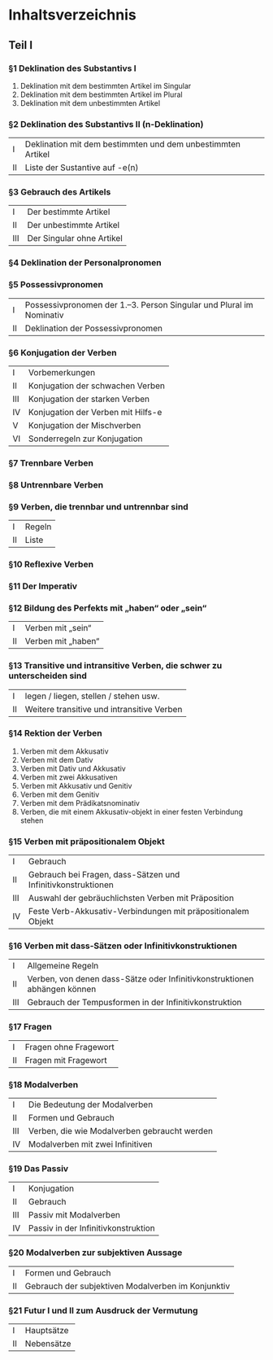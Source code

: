 # Inhaltsverzeichnis
## Teil I
### §1 Deklination des Substantivs I

1. Deklination mit dem bestimmten Artikel im Singular
2. Deklination mit dem bestimmten Artikel im Plural
3. Deklination mit dem unbestimmten Artikel
### §2 Deklination des Substantivs II (n-Deklination)
|||
|-|-|
I|Deklination mit dem bestimmten und dem unbestimmten Artikel|
II|Liste der Sustantive auf -e(n)|
### §3 Gebrauch des Artikels
|||
|-|-|
|I|Der bestimmte Artikel|
|II|Der unbestimmte Artikel|
|III|Der Singular ohne Artikel|
### §4 Deklination der Personalpronomen
### §5 Possessivpronomen
|||
|-|-|
|I|Possessivpronomen der 1.–3. Person Singular und Plural im Nominativ|
|II|Deklination der Possessivpronomen|
### §6 Konjugation der Verben
|||
|-|-|
|I|Vorbemerkungen|
|II|Konjugation der schwachen Verben|
|III|Konjugation der starken Verben|
|IV|Konjugation der Verben mit Hilfs-e|
|V|Konjugation der Mischverben|
|VI|Sonderregeln zur Konjugation|
### §7 Trennbare Verben
### §8 Untrennbare Verben
### §9 Verben, die trennbar und untrennbar sind
|||
|-|-|
|I|Regeln|
|II|Liste|
### §10 Reflexive Verben
### §11 Der Imperativ
### §12 Bildung des Perfekts mit „haben“ oder „sein“
|||
|-|-|
|I|Verben mit „sein“|
|II|Verben mit „haben“|
### §13 Transitive und intransitive Verben, die schwer zu unterscheiden sind
|||
|-|-|
|I|legen / liegen, stellen / stehen usw.|
|II|Weitere transitive und intransitive Verben|
### §14 Rektion der Verben
1. Verben mit dem Akkusativ
2. Verben mit dem Dativ
3. Verben mit Dativ und Akkusativ
4. Verben mit zwei Akkusativen
5. Verben mit Akkusativ und Genitiv
6. Verben mit dem Genitiv
7. Verben mit dem Prädikatsnominativ
8. Verben, die mit einem Akkusativ-objekt in einer festen Verbindung stehen
### §15 Verben mit präpositionalem Objekt
|||
|-|-|
|I|Gebrauch|
|II|Gebrauch bei Fragen, dass-Sätzen und Infinitivkonstruktionen|
|III|Auswahl der gebräuchlichsten Verben mit Präposition|
|IV|Feste Verb-Akkusativ-Verbindungen mit präpositionalem Objekt|
### §16 Verben mit dass-Sätzen oder Infinitivkonstruktionen
|||
|-|-|
|I|Allgemeine Regeln|
|II| Verben, von denen dass-Sätze oder Infinitivkonstruktionen abhängen können|
|III|Gebrauch der Tempusformen in der Infinitivkonstruktion|
### §17 Fragen
|||
|-|-|
|I|Fragen ohne Fragewort|
|II|Fragen mit Fragewort|
### §18 Modalverben
|||
|-|-|
|I|Die Bedeutung der Modalverben|
|II|Formen und Gebrauch|
|III|Verben, die wie Modalverben gebraucht werden|
|IV|Modalverben mit zwei Infinitiven|
### §19 Das Passiv
|||
|-|-|
|I|Konjugation|
|II|Gebrauch|
|III|Passiv mit Modalverben|
|IV|Passiv in der Infinitivkonstruktion|
### §20 Modalverben zur subjektiven Aussage
|||
|-|-|
|I|Formen und Gebrauch|
|II|Gebrauch der subjektiven Modalverben im Konjunktiv|
### §21 Futur I und II zum Ausdruck der Vermutung
|||
|-|-|
|I|Hauptsätze|
|II|Nebensätze|